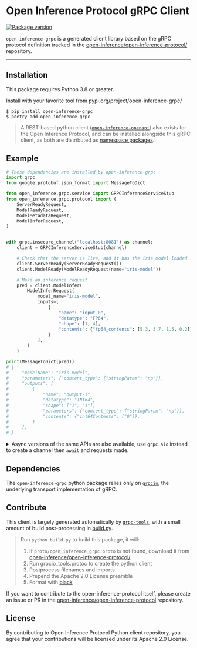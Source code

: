 # Open Inference Protocol gRPC Client

<p>
<a href="https://pypi.org/project/open-inference-grpc/">
    <img src="https://badge.fury.io/py/open-inference-grpc.svg" alt="Package version">
</a>
</p>

`open-inference-grpc` is a generated client library based on the gRPC protocol definition tracked in the [open-inference/open-inference-protocol/](https://github.com/open-inference/open-inference-protocol/blob/main/specification/protocol/open_inference_grpc.proto) repository.

---

## Installation

This package requires Python 3.8 or greater.

Install with your favorite tool from pypi.org/project/open-inference-grpc/

```console
$ pip install open-inference-grpc
$ poetry add open-inference-grpc
```

> A REST-based python client ([`open-inference-openapi`](https://pypi.org/project/open-inference-openapi)) also exists for the Open Inference Protocol, and can be installed alongside this gRPC client, as both are distributed as [namespace packages](https://packaging.python.org/en/latest/guides/packaging-namespace-packages/#packaging-namespace-packages).

## Example

```python
# These dependencies are installed by open-inference-grpc
import grpc
from google.protobuf.json_format import MessageToDict

from open_inference.grpc.service import GRPCInferenceServiceStub
from open_inference.grpc.protocol import (
    ServerReadyRequest,
    ModelReadyRequest,
    ModelMetadataRequest,
    ModelInferRequest,
)


with grpc.insecure_channel("localhost:8081") as channel:
    client = GRPCInferenceServiceStub(channel)

    # Check that the server is live, and it has the iris model loaded
    client.ServerReady(ServerReadyRequest())
    client.ModelReady(ModelReadyRequest(name="iris-model"))

    # Make an inference request
    pred = client.ModelInfer(
        ModelInferRequest(
            model_name="iris-model",
            inputs=[
                {
                    "name": "input-0",
                    "datatype": "FP64",
                    "shape": [1, 4],
                    "contents": {"fp64_contents": [5.3, 3.7, 1.5, 0.2]},
                }
            ],
        )
    )

print(MessageToDict(pred))
# {
#     "modelName": "iris-model",
#     "parameters": {"content_type": {"stringParam": "np"}},
#     "outputs": [
#         {
#             "name": "output-1",
#             "datatype": "INT64",
#             "shape": ["1", "1"],
#             "parameters": {"content_type": {"stringParam": "np"}},
#             "contents": {"int64Contents": ["0"]},
#         }
#     ],
# }
```

<details><summary>Async versions of the same APIs are also available, use <code>grpc.aio</code> instead to create a channel then <code>await</code> and requests made.</summary>

```py
async with grpc.aio.insecure_channel('localhost:8081') as channel:
    stub = GRPCInferenceServiceStub(channel)
    await stub.ServerReady(ServerReadyRequest())
```

</details>

## Dependencies

The `open-inference-grpc` python package relies only on [`grpcio`](https://github.com/grpc/grpc), the underlying transport implementation of gRPC.

## Contribute

This client is largely generated automatically by [`grpc-tools`](https://grpc.io/docs/languages/python/quickstart/#generate-grpc-code), with a small amount of build post-processing in [build.py](https://github.com/open-inference/python-clients/blob/main/packages/open-inference-grpc/build.py).

> Run `python build.py` to build this package, it will:
>
> 1. If `proto/open_inference_grpc.proto` is not found, download it from [open-inference/open-inference-protocol/](https://github.com/open-inference/open-inference-protocol/blob/main/specification/protocol/open_inference_grpc.proto)
> 1. Run grpcio_tools.protoc to create the python client
> 1. Postprocess filenames and imports
> 1. Prepend the Apache 2.0 License preamble
> 1. Format with [black](https://github.com/psf/black)

If you want to contribute to the open-inference-protocol itself, please create an issue or PR in the [open-inference/open-inference-protocol](https://github.com/open-inference/open-inference-protocol) repository.

## License

By contributing to Open Inference Protocol Python client repository, you agree that your contributions will be licensed under its Apache 2.0 License.
